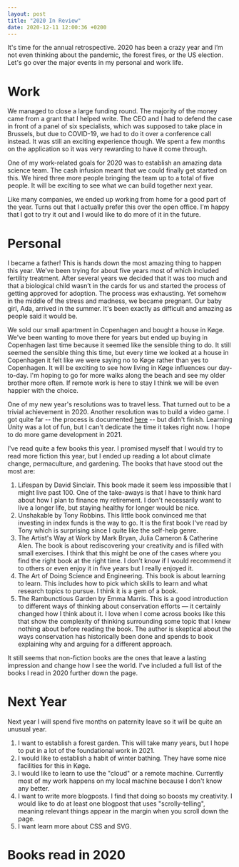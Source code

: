 ```yaml
---
layout: post
title: "2020 In Review"
date: 2020-12-11 12:00:36 +0200
---
```


It's time for the annual retrospective. 2020 has been a crazy year and I’m not even thinking about the pandemic, the forest fires, or the US election. Let's go over the major events in my personal and work life.

# Work
We managed to close a large funding round. The majority of the money came from a grant that I helped write. The CEO and I had to defend the case in front of a panel of six specialists, which was supposed to take place in Brussels, but due to COVID-19, we had to do it over a conference call instead. It was still an exciting experience though. We spent a few months on the application so it was very rewarding to have it come through.

One of my work-related goals for 2020 was to establish an amazing data science team. The cash infusion meant that we could finally get started on this. We hired three more people bringing the team up to a total of five people. It will be exciting to see what we can build together next year.

Like many companies, we ended up working from home for a good part of the year. Turns out that I actually prefer this over the open office. I'm happy that I got to try it out and I would like to do more of it in the future.

# Personal
I became a father! This is hands down the most amazing thing to happen this year. We’ve been trying for about five years most of which included fertility treatment. After several years we decided that it was too much and that a biological child wasn’t in the cards for us and started the process of getting approved for adoption. The process was exhausting. Yet somehow in the middle of the stress and madness, we became pregnant. Our baby girl, Ada, arrived in the summer. It's been exactly as difficult and amazing as people said it would be.

We sold our small apartment in Copenhagen and bought a house in Køge. We've been wanting to move there for years but ended up buying in Copenhagen last time because it seemed like the sensible thing to do. It still seemed the sensible thing this time, but every time we looked at a house in Copenhagen it felt like we were saying no to Køge rather than yes to Copenhagen. It will be exciting to see how living in Køge influences our day-to-day. I'm hoping to go for more walks along the beach and see my older brother more often. If remote work is here to stay I think we will be even happier with the choice.

One of my new year's resolutions was to travel less. That turned out to be a trivial achievement in 2020. Another resolution was to build a video game. I got quite far -- the process is documented [here](/devlog) -- but didn't finish. Learning Unity was a lot of fun, but I can't dedicate the time it takes right now. I hope to do more game development in 2021. 

I've read quite a few books this year. I promised myself that I would try to read more fiction this year, but I ended up reading a lot about climate change, permaculture, and gardening. The books that have stood out the most are:
1. Lifespan by David Sinclair. This book made it seem less impossible that I might live past 100. One of the take-aways is that I have to think hard about how I plan to finance my retirement. I don't necessarily want to live a longer life, but staying healthy for longer would be nice.
1. Unshakable by Tony Robbins. This little book convinced me that investing in index funds is the way to go. It is the first book I've read by Tony which is surprising since I quite like the self-help genre.
1. The Artist's Way at Work by Mark Bryan, Julia Cameron & Catherine Alen. The book is about rediscovering your creativity and is filled with small exercises. I think that this might be one of the cases where you find the right book at the right time. I don't know if I would recommend it to others or even enjoy it in five years but I really enjoyed it.
1. The Art of Doing Science and Engineering. This book is about learning to learn. This includes how to pick which skills to learn and what research topics to pursue. I think it is a gem of a book.
1. The Rambunctious Garden by Emma Marris. This is a good introduction to different ways of thinking about conservation efforts — it certainly changed how I think about it. I love when I come across books like this that show the complexity of thinking surrounding some topic that I knew nothing about before reading the book. The author is skeptical about the ways conservation has historically been done and spends to book explaining why and arguing for a different approach.

It still seems that non-fiction books are the ones that leave a lasting impression and change how I see the world. I've included a full list of the books I read in 2020 further down the page.

# Next Year
Next year I will spend five months on paternity leave so it will be quite an unusual year.

1. I want to establish a forest garden. This will take many years, but I hope to put in a lot of the foundational work in 2021.
1. I would like to establish a habit of winter bathing. They have some nice facilities for this in Køge.
1. I would like to learn to use the "cloud" or a remote machine. Currently most of my work happens on my local machine because I don't know any better.
1. I want to write more blogposts. I find that doing so boosts my creativity. I would like to do at least one blogpost that uses "scrolly-telling", meaning relevant things appear in the margin when you scroll down the page.
1. I want learn more about CSS and SVG. 


# Books read in 2020
<div class="grid"></div>

<link rel="stylesheet" href="/css/2020-in-review.css">
<script type='text/javascript'  src='/js/2020-in-review/2020-in-review.js'></script>